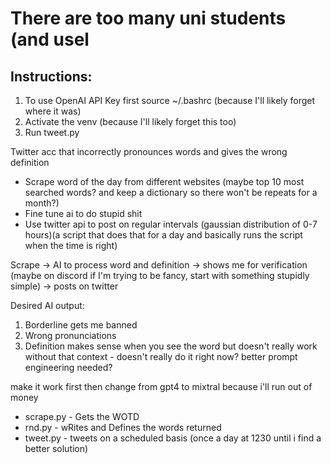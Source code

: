 # There are too many uni students (and usel

## Instructions:
1. To use OpenAI API Key first source ~/.bashrc (because I'll likely forget where it was)
2. Activate the venv (because I'll likely forget this too)
3. Run tweet.py


Twitter acc that incorrectly pronounces words and gives the wrong definition
* Scrape word of the day from different websites (maybe top 10 most searched words? and keep a dictionary so there won't be repeats for a month?)
* Fine tune ai to do stupid shit
* Use twitter api to post on regular intervals (gaussian distribution of 0-7 hours)(a script that does that for a day and basically runs the script when the time is right)

Scrape -> AI to process word and definition -> shows me for verification (maybe on discord if I'm trying to be fancy, start with something stupidly simple) -> posts on twitter

Desired AI output:
1. Borderline gets me banned
2. Wrong pronunciations
3. Definition makes sense when you see the word but doesn't really work without that context - doesn't really do it right now? better prompt engineering needed? 

make it work first then change from gpt4 to mixtral because i'll run out of money

* scrape.py - Gets the WOTD
* rnd.py - wRites and Defines the words returned
* tweet.py - tweets on a scheduled basis (once a day at 1230 until i find a better solution)

